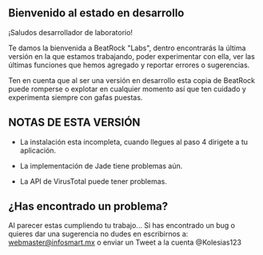 Bienvenido al estado en desarrollo
------------------------

¡Saludos desarrollador de laboratorio! 

Te damos la bienvenida a BeatRock "Labs", dentro encontrarás la última versión en la que estamos trabajando, poder experimentar con ella, ver las últimas funciones que hemos agregado y reportar errores o sugerencias.

Ten en cuenta que al ser una versión en desarrollo esta copia de BeatRock puede romperse o explotar en cualquier momento así que ten cuidado y experimenta siempre con gafas puestas.

NOTAS DE ESTA VERSIÓN
------------------------

- La instalación esta incompleta, cuando llegues al paso 4 dirigete a tu aplicación.

- La implementación de Jade tiene problemas aún.

- La API de VirusTotal puede tener problemas.

¿Has encontrado un problema?
------------------------

Al parecer estas cumpliendo tu trabajo... Si has encontrado un bug o quieres dar una sugerencia no dudes en escribirnos a: webmaster@infosmart.mx o enviar un Tweet a la cuenta @Kolesias123